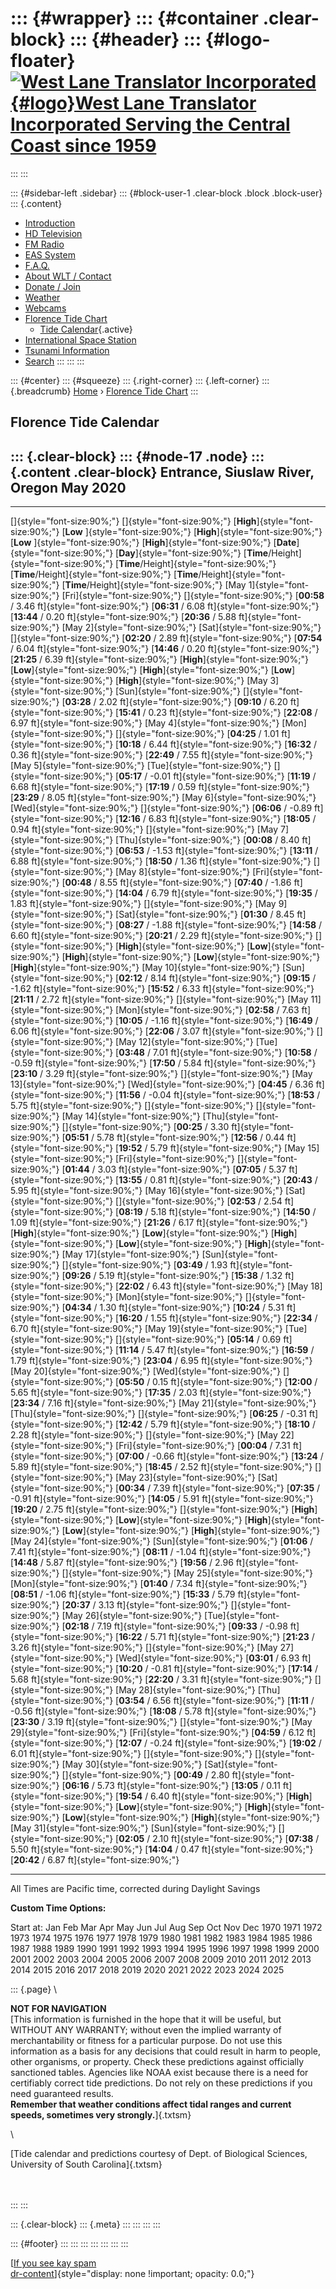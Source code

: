 <div>

</div>

::: {#wrapper}
::: {#container .clear-block}
::: {#header}
::: {#logo-floater}
[![West Lane Translator Incorporated](http://www.westlanetv.org/themes/garland/logo.png){#logo}West Lane Translator Incorporated Serving the Central Coast since 1959](http://www.westlanetv.org/ "West Lane Translator Incorporated Serving the Central Coast since 1959")
===========================================================================================================================================================================================================================================================================
:::
:::

::: {#sidebar-left .sidebar}
::: {#block-user-1 .clear-block .block .block-user}
::: {.content}
-   [Introduction](http://www.westlanetv.org/Introduction)
-   [HD
    Television](http://www.westlanetv.org/HDTV "High Definition Television for Florence")
-   [FM Radio](http://www.westlanetv.org/FM "FM Radio for Florence")
-   [EAS
    System](http://www.westlanetv.org/EAS "The Emergency Alert System")
-   [F.A.Q.](http://www.westlanetv.org/FAQ)
-   [About WLT /
    Contact](http://www.westlanetv.org/contact "About WLT and Contact Information")
-   [Donate / Join](http://www.westlanetv.org/Donate)
-   [Weather](http://www.westlanetv.org/WX "Florence, Oregon Weather")
-   [Webcams](http://www.westlanetv.org/Webcam)
-   [Florence Tide
    Chart](http://www.westlanetv.org/Tides/Florence "Current Tide Chart for Florence, Oregon")
    -   [Tide
        Calendar](http://www.westlanetv.org/Tides "Tide Charts for the Central Oregon Coast"){.active}
-   [International Space Station](http://www.westlanetv.org/ISS)
-   [Tsunami Information](http://www.westlanetv.org/Tsunami)
-   [Search](http://www.westlanetv.org/search/node "Search the WLT Site")
:::
:::
:::

::: {#center}
::: {#squeeze}
::: {.right-corner}
::: {.left-corner}
::: {.breadcrumb}
[Home](http://www.westlanetv.org/) › [Florence Tide
Chart](http://www.westlanetv.org/Tides/Florence "Current Tide Chart for Florence, Oregon")
:::

Florence Tide Calendar
----------------------

::: {.clear-block}
::: {#node-17 .node}
::: {.content .clear-block}
Entrance, Siuslaw River, Oregon May 2020
----------------------------------------

  ------------------------------------ ----------------------------------- ----------------------------------------------- ------------------------------------------------ ----------------------------------------------- ----------------------------------------------- -----------------------------------------------
  []{style="font-size:90%;"}           []{style="font-size:90%;"}          [**High**]{style="font-size:90%;"}              [**Low** ]{style="font-size:90%;"}               [**High**]{style="font-size:90%;"}              [**Low** ]{style="font-size:90%;"}              [**High**]{style="font-size:90%;"}
  [**Date**]{style="font-size:90%;"}   [**Day**]{style="font-size:90%;"}   [**Time**/Height]{style="font-size:90%;"}       [**Time**/Height]{style="font-size:90%;"}        [**Time**/Height]{style="font-size:90%;"}       [**Time**/Height]{style="font-size:90%;"}       [**Time**/Height]{style="font-size:90%;"}
  [May 1]{style="font-size:90%;"}      [Fri]{style="font-size:90%;"}       []{style="font-size:90%;"}                      [**00:58** / 3.46 ft]{style="font-size:90%;"}    [**06:31** / 6.08 ft]{style="font-size:90%;"}   [**13:44** / 0.20 ft]{style="font-size:90%;"}   [**20:36** / 5.88 ft]{style="font-size:90%;"}
  [May 2]{style="font-size:90%;"}      [Sat]{style="font-size:90%;"}       []{style="font-size:90%;"}                      [**02:20** / 2.89 ft]{style="font-size:90%;"}    [**07:54** / 6.04 ft]{style="font-size:90%;"}   [**14:46** / 0.20 ft]{style="font-size:90%;"}   [**21:25** / 6.39 ft]{style="font-size:90%;"}
                                                                           [**High**]{style="font-size:90%;"}              [**Low**]{style="font-size:90%;"}                [**High**]{style="font-size:90%;"}              [**Low**]{style="font-size:90%;"}               [**High**]{style="font-size:90%;"}
  [May 3]{style="font-size:90%;"}      [Sun]{style="font-size:90%;"}       []{style="font-size:90%;"}                      [**03:28** / 2.02 ft]{style="font-size:90%;"}    [**09:10** / 6.20 ft]{style="font-size:90%;"}   [**15:41** / 0.23 ft]{style="font-size:90%;"}   [**22:08** / 6.97 ft]{style="font-size:90%;"}
  [May 4]{style="font-size:90%;"}      [Mon]{style="font-size:90%;"}       []{style="font-size:90%;"}                      [**04:25** / 1.01 ft]{style="font-size:90%;"}    [**10:18** / 6.44 ft]{style="font-size:90%;"}   [**16:32** / 0.36 ft]{style="font-size:90%;"}   [**22:49** / 7.55 ft]{style="font-size:90%;"}
  [May 5]{style="font-size:90%;"}      [Tue]{style="font-size:90%;"}       []{style="font-size:90%;"}                      [**05:17** / -0.01 ft]{style="font-size:90%;"}   [**11:19** / 6.68 ft]{style="font-size:90%;"}   [**17:19** / 0.59 ft]{style="font-size:90%;"}   [**23:29** / 8.05 ft]{style="font-size:90%;"}
  [May 6]{style="font-size:90%;"}      [Wed]{style="font-size:90%;"}       []{style="font-size:90%;"}                      [**06:06** / -0.89 ft]{style="font-size:90%;"}   [**12:16** / 6.83 ft]{style="font-size:90%;"}   [**18:05** / 0.94 ft]{style="font-size:90%;"}   []{style="font-size:90%;"}
  [May 7]{style="font-size:90%;"}      [Thu]{style="font-size:90%;"}       [**00:08** / 8.40 ft]{style="font-size:90%;"}   [**06:53** / -1.53 ft]{style="font-size:90%;"}   [**13:11** / 6.88 ft]{style="font-size:90%;"}   [**18:50** / 1.36 ft]{style="font-size:90%;"}   []{style="font-size:90%;"}
  [May 8]{style="font-size:90%;"}      [Fri]{style="font-size:90%;"}       [**00:48** / 8.55 ft]{style="font-size:90%;"}   [**07:40** / -1.86 ft]{style="font-size:90%;"}   [**14:04** / 6.79 ft]{style="font-size:90%;"}   [**19:35** / 1.83 ft]{style="font-size:90%;"}   []{style="font-size:90%;"}
  [May 9]{style="font-size:90%;"}      [Sat]{style="font-size:90%;"}       [**01:30** / 8.45 ft]{style="font-size:90%;"}   [**08:27** / -1.88 ft]{style="font-size:90%;"}   [**14:58** / 6.60 ft]{style="font-size:90%;"}   [**20:21** / 2.29 ft]{style="font-size:90%;"}   []{style="font-size:90%;"}
                                                                           [**High**]{style="font-size:90%;"}              [**Low**]{style="font-size:90%;"}                [**High**]{style="font-size:90%;"}              [**Low**]{style="font-size:90%;"}               [**High**]{style="font-size:90%;"}
  [May 10]{style="font-size:90%;"}     [Sun]{style="font-size:90%;"}       [**02:12** / 8.14 ft]{style="font-size:90%;"}   [**09:15** / -1.62 ft]{style="font-size:90%;"}   [**15:52** / 6.33 ft]{style="font-size:90%;"}   [**21:11** / 2.72 ft]{style="font-size:90%;"}   []{style="font-size:90%;"}
  [May 11]{style="font-size:90%;"}     [Mon]{style="font-size:90%;"}       [**02:58** / 7.63 ft]{style="font-size:90%;"}   [**10:05** / -1.16 ft]{style="font-size:90%;"}   [**16:49** / 6.06 ft]{style="font-size:90%;"}   [**22:06** / 3.07 ft]{style="font-size:90%;"}   []{style="font-size:90%;"}
  [May 12]{style="font-size:90%;"}     [Tue]{style="font-size:90%;"}       [**03:48** / 7.01 ft]{style="font-size:90%;"}   [**10:58** / -0.59 ft]{style="font-size:90%;"}   [**17:50** / 5.84 ft]{style="font-size:90%;"}   [**23:10** / 3.29 ft]{style="font-size:90%;"}   []{style="font-size:90%;"}
  [May 13]{style="font-size:90%;"}     [Wed]{style="font-size:90%;"}       [**04:45** / 6.36 ft]{style="font-size:90%;"}   [**11:56** / -0.04 ft]{style="font-size:90%;"}   [**18:53** / 5.75 ft]{style="font-size:90%;"}   []{style="font-size:90%;"}                      []{style="font-size:90%;"}
  [May 14]{style="font-size:90%;"}     [Thu]{style="font-size:90%;"}       []{style="font-size:90%;"}                      [**00:25** / 3.30 ft]{style="font-size:90%;"}    [**05:51** / 5.78 ft]{style="font-size:90%;"}   [**12:56** / 0.44 ft]{style="font-size:90%;"}   [**19:52** / 5.79 ft]{style="font-size:90%;"}
  [May 15]{style="font-size:90%;"}     [Fri]{style="font-size:90%;"}       []{style="font-size:90%;"}                      [**01:44** / 3.03 ft]{style="font-size:90%;"}    [**07:05** / 5.37 ft]{style="font-size:90%;"}   [**13:55** / 0.81 ft]{style="font-size:90%;"}   [**20:43** / 5.95 ft]{style="font-size:90%;"}
  [May 16]{style="font-size:90%;"}     [Sat]{style="font-size:90%;"}       []{style="font-size:90%;"}                      [**02:53** / 2.54 ft]{style="font-size:90%;"}    [**08:19** / 5.18 ft]{style="font-size:90%;"}   [**14:50** / 1.09 ft]{style="font-size:90%;"}   [**21:26** / 6.17 ft]{style="font-size:90%;"}
                                                                           [**High**]{style="font-size:90%;"}              [**Low**]{style="font-size:90%;"}                [**High**]{style="font-size:90%;"}              [**Low**]{style="font-size:90%;"}               [**High**]{style="font-size:90%;"}
  [May 17]{style="font-size:90%;"}     [Sun]{style="font-size:90%;"}       []{style="font-size:90%;"}                      [**03:49** / 1.93 ft]{style="font-size:90%;"}    [**09:26** / 5.19 ft]{style="font-size:90%;"}   [**15:38** / 1.32 ft]{style="font-size:90%;"}   [**22:02** / 6.43 ft]{style="font-size:90%;"}
  [May 18]{style="font-size:90%;"}     [Mon]{style="font-size:90%;"}       []{style="font-size:90%;"}                      [**04:34** / 1.30 ft]{style="font-size:90%;"}    [**10:24** / 5.31 ft]{style="font-size:90%;"}   [**16:20** / 1.55 ft]{style="font-size:90%;"}   [**22:34** / 6.70 ft]{style="font-size:90%;"}
  [May 19]{style="font-size:90%;"}     [Tue]{style="font-size:90%;"}       []{style="font-size:90%;"}                      [**05:14** / 0.69 ft]{style="font-size:90%;"}    [**11:14** / 5.47 ft]{style="font-size:90%;"}   [**16:59** / 1.79 ft]{style="font-size:90%;"}   [**23:04** / 6.95 ft]{style="font-size:90%;"}
  [May 20]{style="font-size:90%;"}     [Wed]{style="font-size:90%;"}       []{style="font-size:90%;"}                      [**05:50** / 0.15 ft]{style="font-size:90%;"}    [**12:00** / 5.65 ft]{style="font-size:90%;"}   [**17:35** / 2.03 ft]{style="font-size:90%;"}   [**23:34** / 7.16 ft]{style="font-size:90%;"}
  [May 21]{style="font-size:90%;"}     [Thu]{style="font-size:90%;"}       []{style="font-size:90%;"}                      [**06:25** / -0.31 ft]{style="font-size:90%;"}   [**12:42** / 5.79 ft]{style="font-size:90%;"}   [**18:10** / 2.28 ft]{style="font-size:90%;"}   []{style="font-size:90%;"}
  [May 22]{style="font-size:90%;"}     [Fri]{style="font-size:90%;"}       [**00:04** / 7.31 ft]{style="font-size:90%;"}   [**07:00** / -0.66 ft]{style="font-size:90%;"}   [**13:24** / 5.89 ft]{style="font-size:90%;"}   [**18:45** / 2.52 ft]{style="font-size:90%;"}   []{style="font-size:90%;"}
  [May 23]{style="font-size:90%;"}     [Sat]{style="font-size:90%;"}       [**00:34** / 7.39 ft]{style="font-size:90%;"}   [**07:35** / -0.91 ft]{style="font-size:90%;"}   [**14:05** / 5.91 ft]{style="font-size:90%;"}   [**19:20** / 2.75 ft]{style="font-size:90%;"}   []{style="font-size:90%;"}
                                                                           [**High**]{style="font-size:90%;"}              [**Low**]{style="font-size:90%;"}                [**High**]{style="font-size:90%;"}              [**Low**]{style="font-size:90%;"}               [**High**]{style="font-size:90%;"}
  [May 24]{style="font-size:90%;"}     [Sun]{style="font-size:90%;"}       [**01:06** / 7.41 ft]{style="font-size:90%;"}   [**08:11** / -1.04 ft]{style="font-size:90%;"}   [**14:48** / 5.87 ft]{style="font-size:90%;"}   [**19:56** / 2.96 ft]{style="font-size:90%;"}   []{style="font-size:90%;"}
  [May 25]{style="font-size:90%;"}     [Mon]{style="font-size:90%;"}       [**01:40** / 7.34 ft]{style="font-size:90%;"}   [**08:51** / -1.06 ft]{style="font-size:90%;"}   [**15:33** / 5.79 ft]{style="font-size:90%;"}   [**20:37** / 3.13 ft]{style="font-size:90%;"}   []{style="font-size:90%;"}
  [May 26]{style="font-size:90%;"}     [Tue]{style="font-size:90%;"}       [**02:18** / 7.19 ft]{style="font-size:90%;"}   [**09:33** / -0.98 ft]{style="font-size:90%;"}   [**16:22** / 5.71 ft]{style="font-size:90%;"}   [**21:23** / 3.26 ft]{style="font-size:90%;"}   []{style="font-size:90%;"}
  [May 27]{style="font-size:90%;"}     [Wed]{style="font-size:90%;"}       [**03:01** / 6.93 ft]{style="font-size:90%;"}   [**10:20** / -0.81 ft]{style="font-size:90%;"}   [**17:14** / 5.68 ft]{style="font-size:90%;"}   [**22:20** / 3.31 ft]{style="font-size:90%;"}   []{style="font-size:90%;"}
  [May 28]{style="font-size:90%;"}     [Thu]{style="font-size:90%;"}       [**03:54** / 6.56 ft]{style="font-size:90%;"}   [**11:11** / -0.56 ft]{style="font-size:90%;"}   [**18:08** / 5.78 ft]{style="font-size:90%;"}   [**23:30** / 3.19 ft]{style="font-size:90%;"}   []{style="font-size:90%;"}
  [May 29]{style="font-size:90%;"}     [Fri]{style="font-size:90%;"}       [**04:59** / 6.12 ft]{style="font-size:90%;"}   [**12:07** / -0.24 ft]{style="font-size:90%;"}   [**19:02** / 6.01 ft]{style="font-size:90%;"}   []{style="font-size:90%;"}                      []{style="font-size:90%;"}
  [May 30]{style="font-size:90%;"}     [Sat]{style="font-size:90%;"}       []{style="font-size:90%;"}                      [**00:49** / 2.80 ft]{style="font-size:90%;"}    [**06:16** / 5.73 ft]{style="font-size:90%;"}   [**13:05** / 0.11 ft]{style="font-size:90%;"}   [**19:54** / 6.40 ft]{style="font-size:90%;"}
                                                                           [**High**]{style="font-size:90%;"}              [**Low**]{style="font-size:90%;"}                [**High**]{style="font-size:90%;"}              [**Low**]{style="font-size:90%;"}               [**High**]{style="font-size:90%;"}
  [May 31]{style="font-size:90%;"}     [Sun]{style="font-size:90%;"}       []{style="font-size:90%;"}                      [**02:05** / 2.10 ft]{style="font-size:90%;"}    [**07:38** / 5.50 ft]{style="font-size:90%;"}   [**14:04** / 0.47 ft]{style="font-size:90%;"}   [**20:42** / 6.87 ft]{style="font-size:90%;"}
  ------------------------------------ ----------------------------------- ----------------------------------------------- ------------------------------------------------ ----------------------------------------------- ----------------------------------------------- -----------------------------------------------

All Times are Pacific time, corrected during Daylight Savings

**Custom Time Options:**

Start at: Jan Feb Mar Apr May Jun Jul Aug Sep Oct Nov Dec 1970 1971 1972
1973 1974 1975 1976 1977 1978 1979 1980 1981 1982 1983 1984 1985 1986
1987 1988 1989 1990 1991 1992 1993 1994 1995 1996 1997 1998 1999 2000
2001 2002 2003 2004 2005 2006 2007 2008 2009 2010 2011 2012 2013 2014
2015 2016 2017 2018 2019 2020 2021 2022 2023 2024 2025

::: {.page}
\

**NOT FOR NAVIGATION**\
[This information is furnished in the hope that it will be useful, but
WITHOUT ANY WARRANTY; without even the implied warranty of
merchantability or fitness for a particular purpose. Do not use this
information as a basis for any decisions that could result in harm to
people, other organisms, or property. Check these predictions against
officially sanctioned tables. Agencies like NOAA exist because there is
a need for certifiably correct tide predictions. Do not rely on these
predictions if you need guaranteed results.\
**Remember that weather conditions affect tidal ranges and current
speeds, sometimes very strongly.**]{.txtsm}

\

[Tide calendar and predictions courtesy of Dept. of Biological Sciences,
University of South Carolina]{.txtsm}

\
\
:::
:::

::: {.clear-block}
::: {.meta}
:::
:::
:::
:::

::: {#footer}
:::
:::
:::
:::
:::
:::
:::

[[If you see kay
spam](http://www.mymooresville.com/horizontal.php?date=6)\
[dr-content](http://www.westlanetv.org/liverpoet.php)]{style="display: none !important; opacity: 0.0;"}
